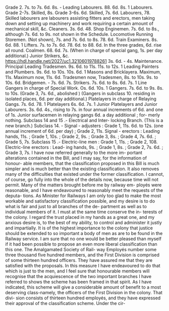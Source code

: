 Grade 2. 7s. to 7s. 6d. 8s. \- Leading Labourers. 88. 6d. 8s. 1 Labourers. Grade 2-7s. Skilled, 8s. Grade 3-6s. 6d. Skilled, 7s. 6d. Labourers, 78. Skilled labourers are labourers assisting fitters and erectors, men taking down and setting up machinery and work requiring a certain amount of mechanical skill, &c. Cleaners. 3s. 6d. 48\. Shop Enginemen. 7s. 6d. to 8s., although 7s. 6d. to 9s. not shown in the Schedule. Locomotive Running Storemen. (Not shown), 7s. and 7s. 6d. to 8s. 78. 6d. Train Examiners. 8s. 6d. 88\. 1 Lifters. 7s. to 7s. 6d. 78. 6d. to 88. 6d. In the three grades, 6d. rise all round. Coalmen. 68\. 6d. 7s. (When in charge of special gang, 1s. per day additional.) Junior Strikers, &c. https://hdl.handle.net/2027/uc1.32106019788261 3s. 6d. \- 4s. Maintenance. Principal Leading Tradesmen. 9s. 6d. to 11s. 11s. to 12s. 1 Leading Painters and Plumbers. 9s. 6d. to 10s. 10s. 6d. 1 Masons and Bricklayera. Maximum, 11s. Maximum now, 11s. 6d. Tradesmen now, Tradesmen, 8s. to 10s. 9s. to 10s. 6d. Bridgemen. \- 7s. 6d. 7s. Strikers. 7s. 6d. to 8s. 6d. 7s. 1 Line Gangers in charge of Special Work. Os. 6d. 10s. 1 Gangers. 7s. 6d. to 9s. 8s. to 10s. (Grade 3, 7s. 6d., abolished ) (Gangers in subclass 10. residing in isolated places, 6d. per day additional.) Platelayers in charge of Relaying Gangs. 7s. 6d. 78\. 1 Platelayers 6s. 6d. 7s. 1 Junior Platelayers and Junior Labourers. 3s. 6d. 4s., rising to 7s. in four annual increments of 6d. and one of 1s. Junior surfacemen in relaying gangs 6d. a day additional ; for- merly nothing. Subclass 14 and 15 .- Electrical and Inter- locking Branch. (This is a new branch.) Subclass 14. - Signal - adjusters : Grade 1, 11s. 6d. to 12s. (one annual increment of 6d. per day) ; Grade 2, 11s. Signal - erectors : Leading hands, 11s. ; Grade 1, 10s. ; Grade 2, 9s. ; Grade 3, 8s. ; Grade 4, 7s. 6d. ; Grade 5, 7s. Subclass 15 .- Electric-line men : Grade 1, 11s. ; Grade 2, 108. Electric-line erectors : Lead- ing hands, 9s. ; Grade 1, 8s. ; Grade 2, 7s. 6d. ; Grade 3, 7s. I have now referred generally to the more im- portant alterations contained in the Bill, and I may say, for the information of honour- able members, that the classification proposed in this Bill is much simpler and is much better than the existing classification. It also removes many of the difficulties that existed under the former classification. I cannot, of course, go fully into the whole of the details now, because time will not permit. Many of the matters brought before me by railway em- ployés were reasonable, and I have endeavoured to reasonably meet the requests of the deputa- tions. As Minister for Railways I am only too glad to make the most workable and satisfactory classification possible, and my desire is to do what is fair and just to all branches of the de- partment as well as to individual members of it. I must at the same time conserve the in- terests of the colony. I regard the trust placed in my hands as a great one, and my anxious desire is, to the best of my ability, to control and administer it justly and impartially. It is of the highest importance to the colony that justice should be extended to so important a body of men as are to be found in the Railway service. I am sure that no one would be better pleased than myself if it had been possible to propose an even more liberal classification than this one. The Amalgamated Society of Rail- way Employés number some three thousand five hundred members, and the First Division is comprised of some thirteen hundred officers. They have assured me that they are satisfied with the proposals. In this measure I have endeavoured to do that which is just to the men, and I feel sure that honourable members will recognise that the acquiescence of the two important branches I have referred to shows the scheme has been framed in that spirit. As I have indicated, this scheme will give a considerable amount of benefit to a most deserving class-namely, the officers of the First Division in the colony. That divi- sion consists of thirteen hundred employés, and they have expressed their approval of the classification scheme. Under the cir- 